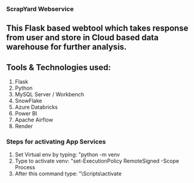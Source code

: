 ### ScrapYard Webservice ###

## This Flask based webtool which takes response from user and store in Cloud based data warehouse for further analysis.

## Tools & Technologies used:
1. Flask
2. Python
3. MySQL Server / Workbench
4. SnowFlake
5. Azure Databricks
6. Power BI 
7. Apache Airflow
8. Render

### Steps for activating App Services

1. Set Virtual env by typing: "python -m venv <your-env-name> <project folder path>
2. Type to activate venv: "set-ExecutionPolicy RemoteSigned -Scope Process
3. After this command type: "<your-env-name>\Scripts\activate

